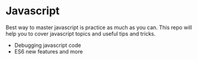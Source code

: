 # Javascript
Best way to master javascript is practice as much as you can. This repo will help you to cover javascript topics and useful tips and tricks.

  - Debugging javascript code
  - ES6 new features and more